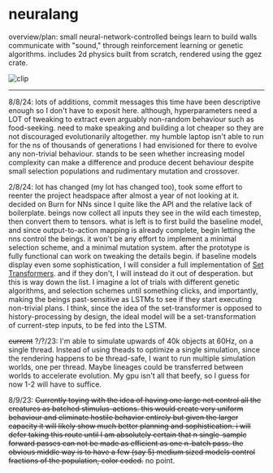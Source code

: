 # neuralang

overview/plan: small neural-network-controlled beings learn to build walls communicate with "sound," through reinforcement learning or genetic algorithms. includes 2d physics built from scratch, rendered using the ggez crate.

![clip](https://github.com/user-attachments/assets/256634ee-c3f9-40af-9c13-5e1a535caa54)


---------------------------------
8/8/24: lots of additions, commit messages this time have been descriptive enough so I don't have to exposit here. although, hyperparameters need a LOT of tweaking to extract even arguably non-random behaviour such as food-seeking. need to make speaking and building a lot cheaper so they are not discouraged evolutionarily altogether. my humble laptop isn't able to run for the ns of thousands of generations I had envisioned for there to evolve any non-trivial behaviour. stands to be seen whether increasing model complexity can make a difference and produce decent behaviour despite small selection populations and rudimentary mutation and crossover.

2/8/24: lot has changed (my lot has changed too), took some effort to reenter the project headspace after almost a year of not looking at it. decided on Burn for NNs since I quite like the API and the relative lack of boilerplate. beings now collect all inputs they see in the wild each timestep, then convert them to tensors. what is left is to first build the baseline model, and since output-to-action mapping is already complete, begin letting the nns control the beings. it won't be any effort to implement a minimal selection scheme, and a minimal mutation system. after the prototype is fully functional can work on tweaking the details begin. if baseline models display even some sophistication, I will consider a full implementation of [Set Transformers](https://arxiv.org/abs/1810.00825). and if they don't, I will instead do it out of desperation. but this is way down the list. I imagine a lot of trials with different genetic algorithms, and selection schemes until something clicks, and importantly, making the beings past-sensitive as LSTMs to see if they start executing non-trivial plans. I think, since the idea of the set-transformer is opposed to history-processing by design, the ideal model will be a set-transformation of current-step inputs, to be fed into the LSTM.

~~current~~ ?/?/23: I'm able to simulate upwards of 40k objects at 60Hz, on a single thread. Instead of using theads to optimize a single simulation, since the rendering happens to be thread-safe, I want to run multiple simulation worlds, one per thread. Maybe lineages could be transferred between worlds to accelerate evolution. My gpu isn't all that beefy, so I guess for now 1-2 will have to suffice.

8/9/23: ~~Currently toying with the idea of having one large net control all the creatures as batched stimulus-actions. this would create very uniform behaviour and eliminate hostile behavior entirely but given the larger capacity it will likely show much better planning and sophistication. i will defer taking this route until I am absolutely certain that n single-sample forward passes can not be made as efficient as one n-batch pass. the obvious middle way is to have a few (say 5) medium sized models control fractions of the population, color coded.~~ no point.

